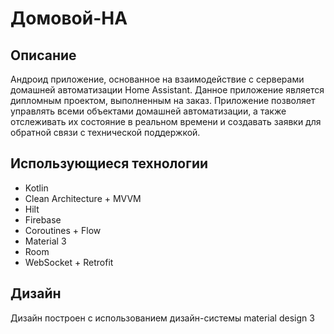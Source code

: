 # Домовой-HA


## Описание
Андроид приложение, основанное на взаимодействие с серверами домашней автоматизации Home Assistant.
Данное приложение является дипломным проектом, выполненным на заказ. 
Приложение позволяет управлять всеми объектами домашней автоматизации, а также отслеживать их состояние в реальном времени и создавать заявки для обратной связи с технической поддержкой.

## Использующиеся технологии
* Kotlin
* Clean Architecture + MVVM
* Hilt
* Firebase
* Coroutines + Flow
* Material 3
* Room
* WebSocket + Retrofit

## Дизайн 

Дизайн построен с использованием дизайн-системы material design 3
